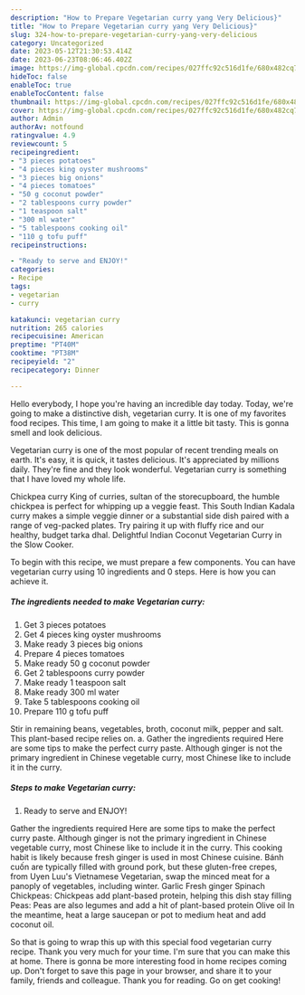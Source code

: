 ```yaml
---
description: "How to Prepare Vegetarian curry yang Very Delicious}"
title: "How to Prepare Vegetarian curry yang Very Delicious}"
slug: 324-how-to-prepare-vegetarian-curry-yang-very-delicious
category: Uncategorized
date: 2023-05-12T21:30:53.414Z
date: 2023-06-23T08:06:46.402Z
image: https://img-global.cpcdn.com/recipes/027ffc92c516d1fe/680x482cq70/vegetarian-curry-recipe-main-photo.jpg
hideToc: false
enableToc: true
enableTocContent: false
thumbnail: https://img-global.cpcdn.com/recipes/027ffc92c516d1fe/680x482cq70/vegetarian-curry-recipe-main-photo.jpg
cover: https://img-global.cpcdn.com/recipes/027ffc92c516d1fe/680x482cq70/vegetarian-curry-recipe-main-photo.jpg
author: Admin
authorAv: notfound
ratingvalue: 4.9
reviewcount: 5
recipeingredient:
- "3 pieces potatoes"
- "4 pieces king oyster mushrooms"
- "3 pieces big onions"
- "4 pieces tomatoes"
- "50 g coconut powder"
- "2 tablespoons curry powder"
- "1 teaspoon salt"
- "300 ml water"
- "5 tablespoons cooking oil"
- "110 g tofu puff"
recipeinstructions:

- "Ready to serve and ENJOY!"
categories:
- Recipe
tags:
- vegetarian
- curry

katakunci: vegetarian curry 
nutrition: 265 calories
recipecuisine: American
preptime: "PT40M"
cooktime: "PT38M"
recipeyield: "2"
recipecategory: Dinner

---
```



Hello everybody, I hope you're having an incredible day today. Today, we're going to make a distinctive dish, vegetarian curry. It is one of my favorites food recipes. This time, I am going to make it a little bit tasty. This is gonna smell and look delicious.

Vegetarian curry is one of the most popular of recent trending meals on earth. It's easy, it is quick, it tastes delicious. It's appreciated by millions daily. They're fine and they look wonderful. Vegetarian curry is something that I have loved my whole life.

Chickpea curry King of curries, sultan of the storecupboard, the humble chickpea is perfect for whipping up a veggie feast. This South Indian Kadala curry makes a simple veggie dinner or a substantial side dish paired with a range of veg-packed plates. Try pairing it up with fluffy rice and our healthy, budget tarka dhal. Delightful Indian Coconut Vegetarian Curry in the Slow Cooker.


To begin with this recipe, we must prepare a few components. You can have vegetarian curry using 10 ingredients and 0 steps. Here is how you can achieve it.

<!--inarticleads1-->

##### The ingredients needed to make Vegetarian curry:

1. Get 3 pieces potatoes
1. Get 4 pieces king oyster mushrooms
1. Make ready 3 pieces big onions
1. Prepare 4 pieces tomatoes
1. Make ready 50 g coconut powder
1. Get 2 tablespoons curry powder
1. Make ready 1 teaspoon salt
1. Make ready 300 ml water
1. Take 5 tablespoons cooking oil
1. Prepare 110 g tofu puff


Stir in remaining beans, vegetables, broth, coconut milk, pepper and salt. This plant-based recipe relies on. a. Gather the ingredients required Here are some tips to make the perfect curry paste. Although ginger is not the primary ingredient in Chinese vegetable curry, most Chinese like to include it in the curry. 

<!--inarticleads2-->

##### Steps to make Vegetarian curry:


1. Ready to serve and ENJOY!

Gather the ingredients required Here are some tips to make the perfect curry paste. Although ginger is not the primary ingredient in Chinese vegetable curry, most Chinese like to include it in the curry. This cooking habit is likely because fresh ginger is used in most Chinese cuisine. Bánh cuốn are typically filled with ground pork, but these gluten-free crepes, from Uyen Luu&#39;s Vietnamese Vegetarian, swap the minced meat for a panoply of vegetables, including winter. Garlic Fresh ginger Spinach Chickpeas: Chickpeas add plant-based protein, helping this dish stay filling Peas: Peas are also legumes and add a hit of plant-based protein Olive oil In the meantime, heat a large saucepan or pot to medium heat and add coconut oil. 

So that is going to wrap this up with this special food vegetarian curry recipe. Thank you very much for your time. I'm sure that you can make this at home. There is gonna be more interesting food in home recipes coming up. Don't forget to save this page in your browser, and share it to your family, friends and colleague. Thank you for reading. Go on get cooking!

